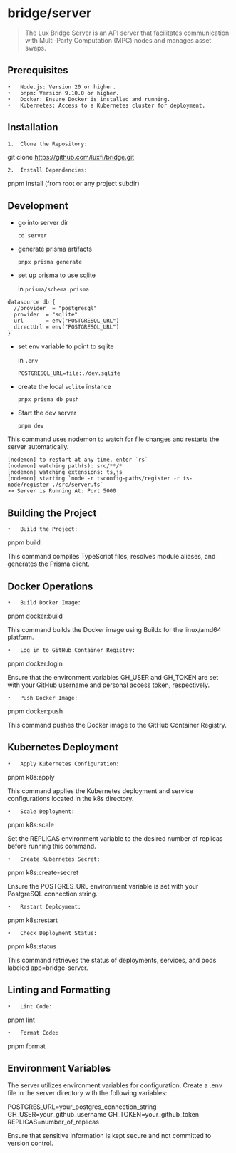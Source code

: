 # bridge/server

> The Lux Bridge Server is an API server that facilitates communication with Multi-Party Computation (MPC) nodes and manages asset swaps.

## Prerequisites

	•	Node.js: Version 20 or higher.
	•	pnpm: Version 9.10.0 or higher.
	•	Docker: Ensure Docker is installed and running.
	•	Kubernetes: Access to a Kubernetes cluster for deployment.

## Installation

	1.	Clone the Repository:

git clone https://github.com/luxfi/bridge.git

	2.	Install Dependencies:

pnpm install (from root or any project subdir)

## Development

  * go into server dir

    `cd server`
  * generate prisma artifacts

    `pnpx prisma generate`
  * set up prisma to use sqlite

    in `prisma/schema.prisma`

```
datasource db {
  //provider  = "postgresql"
  provider  = "sqlite"
  url       = env("POSTGRESQL_URL")
  directUrl = env("POSTGRESQL_URL")
}
```
  * set env variable to point to sqlite

    in `.env`

    `POSTGRESQL_URL=file:./dev.sqlite`
  * create the local `sqlite` instance

    `pnpx prisma db push`
  * Start the dev server

    `pnpm dev`


This command uses nodemon to watch for file changes and restarts the server automatically.

```
[nodemon] to restart at any time, enter `rs`
[nodemon] watching path(s): src/**/*
[nodemon] watching extensions: ts,js
[nodemon] starting `node -r tsconfig-paths/register -r ts-node/register ./src/server.ts`
>> Server is Running At: Port 5000
```



## Building the Project

	•	Build the Project:

pnpm build

This command compiles TypeScript files, resolves module aliases, and generates the Prisma client.

## Docker Operations

	•	Build Docker Image:

pnpm docker:build

This command builds the Docker image using Buildx for the linux/amd64 platform.

	•	Log in to GitHub Container Registry:

pnpm docker:login

Ensure that the environment variables GH_USER and GH_TOKEN are set with your GitHub username and personal access token, respectively.

	•	Push Docker Image:

pnpm docker:push

This command pushes the Docker image to the GitHub Container Registry.

## Kubernetes Deployment

	•	Apply Kubernetes Configuration:

pnpm k8s:apply

This command applies the Kubernetes deployment and service configurations located in the k8s directory.

	•	Scale Deployment:

pnpm k8s:scale

Set the REPLICAS environment variable to the desired number of replicas before running this command.

	•	Create Kubernetes Secret:

pnpm k8s:create-secret

Ensure the POSTGRES_URL environment variable is set with your PostgreSQL connection string.

	•	Restart Deployment:

pnpm k8s:restart

	•	Check Deployment Status:

pnpm k8s:status

This command retrieves the status of deployments, services, and pods labeled app=bridge-server.

## Linting and Formatting

	•	Lint Code:

pnpm lint

	•	Format Code:

pnpm format

## Environment Variables

The server utilizes environment variables for configuration. Create a .env file in the server directory with the following variables:

POSTGRES_URL=your_postgres_connection_string
GH_USER=your_github_username
GH_TOKEN=your_github_token
REPLICAS=number_of_replicas

Ensure that sensitive information is kept secure and not committed to version control.
